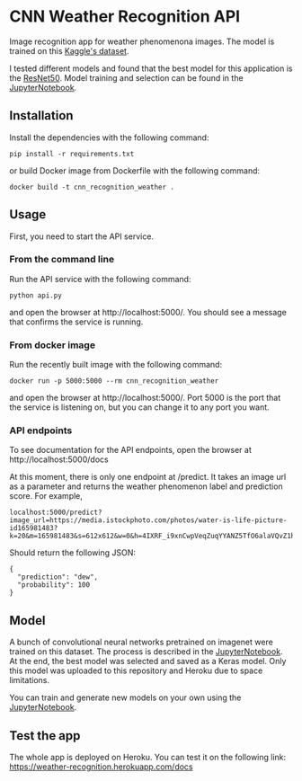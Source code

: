 # CNN Weather Recognition API

Image recognition app for weather phenomenona images. The model is trained on this [Kaggle's dataset](https://www.kaggle.com/datasets/fceb22ab5e1d5288200c0f3016ccd626276983ca1fe8705ae2c32f7064d719de).

I tested different models and found that the best model for this application is the [ResNet50](https://keras.io/applications/#resnet50).
Model training and selection can be found in the [JupyterNotebook](cnn_transfer_learning.ipynb).

## Installation

Install the dependencies with the following command:

```
pip install -r requirements.txt
```
or build Docker image from Dockerfile with the following command:

```
docker build -t cnn_recognition_weather .
```

## Usage

First, you need to start the API service.

### From the command line

Run the API service with the following command:
```
python api.py
```
and open the browser at http://localhost:5000/. You should see a message that confirms the service is running.

### From docker image
Run the recently built image with the following command:

```
docker run -p 5000:5000 --rm cnn_recognition_weather
```
and open the browser at http://localhost:5000/. Port 5000 is the port that the service is listening on, but you can change it to any port you want.

### API endpoints
To see documentation for the API endpoints, open the browser at http://localhost:5000/docs

At this moment, there is only one endpoint at /predict. It takes an image url as a parameter
and returns the weather phenomenon label and prediction score. For example,

```
localhost:5000/predict?image_url=https://media.istockphoto.com/photos/water-is-life-picture-id165981483?k=20&m=165981483&s=612x612&w=0&h=4IXRF_i9xnCwpVeqZuqYYANZ5TfO6alaVQvZ1hZFIMA=
```
Should return the following JSON:

```
{
  "prediction": "dew",
  "probability": 100
}
```

## Model
A bunch of convolutional neural networks pretrained on imagenet were trained on this dataset. The process is described in the [JupyterNotebook](cnn_transfer_learning.ipynb).
At the end, the best model was selected and saved as a Keras model. Only this model was uploaded to this repository and Heroku due to
space limitations. 

You can train and generate new models on your own using the [JupyterNotebook](cnn_transfer_learning.ipynb).

## Test the app
The whole app is deployed on Heroku. You can test it on the following link: https://weather-recognition.herokuapp.com/docs




